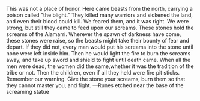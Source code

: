 This was not a place of honor. Here came beasts from the north, carrying a poison called "the blight." They killed many warriors and sickened the land, and even their blood could kill.
We feared them, and it was right. We were strong, but still they came to feed upon our screams.
These stones hold the screams of the Alamarri. Wherever the spawn of darkness have come, these stones were raise, so the beasts might take their bounty of fear and depart. If they did not, every man would put his screams into the stone until none were left inside him. Then he would light the fire to burn the screams away, and take up sword and shield to fight until death came.
When all the men were dead, the women did the same,whether it was the tradition of the tribe or not. Then the children, even if all they held were fire pit sticks.
Remember our warning. Give the stone your screams, burn them so that they cannot master you, and fight.
—Runes etched near the base of the screaming statue
